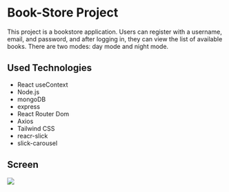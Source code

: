 # Book-Store Project

This project is a bookstore application. Users can register with a username, email, and password, and after logging in, they can view the list of available books. There are two modes: day mode and night mode.

## Used Technologies
- React useContext
- Node.js
- mongoDB
- express
- React Router Dom 
- Axios 
- Tailwind CSS 
- reacr-slick
- slick-carousel

## Screen

![](Screen.gif)